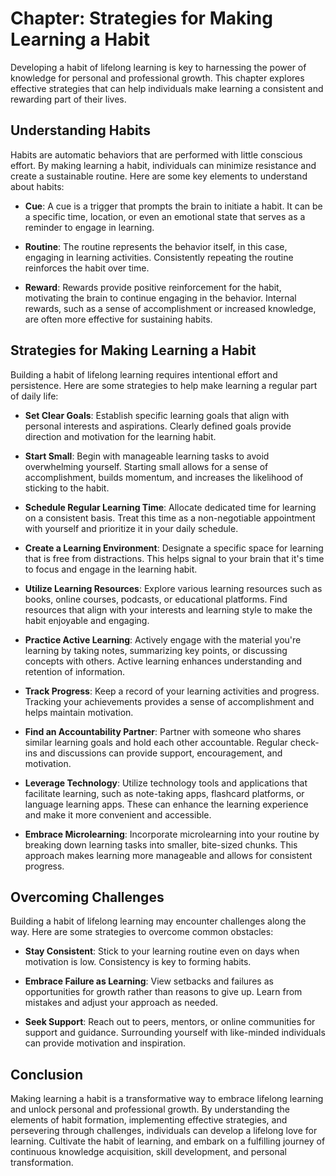 Chapter: Strategies for Making Learning a Habit
===============================================

Developing a habit of lifelong learning is key to harnessing the power of knowledge for personal and professional growth. This chapter explores effective strategies that can help individuals make learning a consistent and rewarding part of their lives.

Understanding Habits
--------------------

Habits are automatic behaviors that are performed with little conscious effort. By making learning a habit, individuals can minimize resistance and create a sustainable routine. Here are some key elements to understand about habits:

* **Cue**: A cue is a trigger that prompts the brain to initiate a habit. It can be a specific time, location, or even an emotional state that serves as a reminder to engage in learning.

* **Routine**: The routine represents the behavior itself, in this case, engaging in learning activities. Consistently repeating the routine reinforces the habit over time.

* **Reward**: Rewards provide positive reinforcement for the habit, motivating the brain to continue engaging in the behavior. Internal rewards, such as a sense of accomplishment or increased knowledge, are often more effective for sustaining habits.

Strategies for Making Learning a Habit
--------------------------------------

Building a habit of lifelong learning requires intentional effort and persistence. Here are some strategies to help make learning a regular part of daily life:

* **Set Clear Goals**: Establish specific learning goals that align with personal interests and aspirations. Clearly defined goals provide direction and motivation for the learning habit.

* **Start Small**: Begin with manageable learning tasks to avoid overwhelming yourself. Starting small allows for a sense of accomplishment, builds momentum, and increases the likelihood of sticking to the habit.

* **Schedule Regular Learning Time**: Allocate dedicated time for learning on a consistent basis. Treat this time as a non-negotiable appointment with yourself and prioritize it in your daily schedule.

* **Create a Learning Environment**: Designate a specific space for learning that is free from distractions. This helps signal to your brain that it's time to focus and engage in the learning habit.

* **Utilize Learning Resources**: Explore various learning resources such as books, online courses, podcasts, or educational platforms. Find resources that align with your interests and learning style to make the habit enjoyable and engaging.

* **Practice Active Learning**: Actively engage with the material you're learning by taking notes, summarizing key points, or discussing concepts with others. Active learning enhances understanding and retention of information.

* **Track Progress**: Keep a record of your learning activities and progress. Tracking your achievements provides a sense of accomplishment and helps maintain motivation.

* **Find an Accountability Partner**: Partner with someone who shares similar learning goals and hold each other accountable. Regular check-ins and discussions can provide support, encouragement, and motivation.

* **Leverage Technology**: Utilize technology tools and applications that facilitate learning, such as note-taking apps, flashcard platforms, or language learning apps. These can enhance the learning experience and make it more convenient and accessible.

* **Embrace Microlearning**: Incorporate microlearning into your routine by breaking down learning tasks into smaller, bite-sized chunks. This approach makes learning more manageable and allows for consistent progress.

Overcoming Challenges
---------------------

Building a habit of lifelong learning may encounter challenges along the way. Here are some strategies to overcome common obstacles:

* **Stay Consistent**: Stick to your learning routine even on days when motivation is low. Consistency is key to forming habits.

* **Embrace Failure as Learning**: View setbacks and failures as opportunities for growth rather than reasons to give up. Learn from mistakes and adjust your approach as needed.

* **Seek Support**: Reach out to peers, mentors, or online communities for support and guidance. Surrounding yourself with like-minded individuals can provide motivation and inspiration.

Conclusion
----------

Making learning a habit is a transformative way to embrace lifelong learning and unlock personal and professional growth. By understanding the elements of habit formation, implementing effective strategies, and persevering through challenges, individuals can develop a lifelong love for learning. Cultivate the habit of learning, and embark on a fulfilling journey of continuous knowledge acquisition, skill development, and personal transformation.
